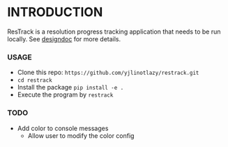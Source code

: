 # INTRODUCTION

ResTrack is a resolution progress tracking application that needs to
be run locally. See [designdoc](designdoc.md) for more details.

### USAGE

 - Clone this repo: `https://github.com/yjlinotlazy/restrack.git`
 - `cd restrack`
 - Install the package `pip install -e .`
 - Execute the program by `restrack`

### TODO

 - Add color to console messages
   - Allow user to modify the color config

